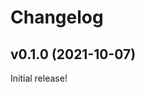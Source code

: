 <!-- prettier-ignore-start -->
# Changelog

<!--next-version-placeholder-->

## v0.1.0 (2021-10-07)
Initial release!
<!-- prettier-ignore-end -->
